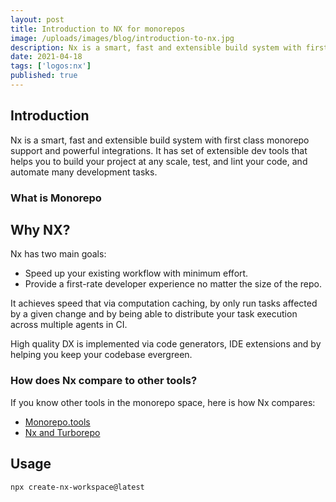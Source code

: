 ```yaml
---
layout: post
title: Introduction to NX for monorepos
image: /uploads/images/blog/introduction-to-nx.jpg
description: Nx is a smart, fast and extensible build system with first class monorepo support and powerful integrations
date: 2021-04-18
tags: ['logos:nx']
published: true
---
```


## Introduction
Nx is a smart, fast and extensible build system with first class monorepo support and powerful integrations. It has set of extensible dev tools that helps you to build your project at any scale, test, and lint your code, and automate many development tasks.

### What is Monorepo

## Why NX?
Nx has two main goals:

- Speed up your existing workflow with minimum effort.
- Provide a first-rate developer experience no matter the size of the repo.

It achieves speed that via computation caching, by only run tasks affected by a given change and by being able to distribute your task execution across multiple agents in CI.

High quality DX is implemented via code generators, IDE extensions and by helping you keep your codebase evergreen.

### How does Nx compare to other tools?
If you know other tools in the monorepo space, here is how Nx compares:

- [Monorepo.tools](https://monorepo.tools/)
- [Nx and Turborepo](https://nx.dev/blog/nx-and-turborepo)

## Usage

```zsh
npx create-nx-workspace@latest
```